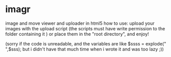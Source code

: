 imagr
=====

image and move viewer and uploader in html5
how to use: upload your images with the upload script  (the scripts must have write permission to the folder containing it ) or place them in the "root directory", and enjoy! 

(sorry if the code is unreadable, and the variables are like $ssss  = explode(" ",$sss); but i didn't have that much time when i wrote it and was too lazy ;))
